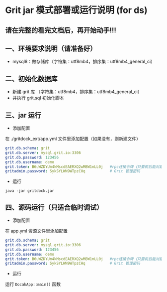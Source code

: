 # Grit jar 模式部署或运行说明  (for ds)

## 请在完整的看完文档后，再开始动手!!!

## 一、环境要求说明（请准备好）

* mysql8：做存储库（字符集：utf8mb4，排序集：utf8mb4_general_ci）


## 二、初始化数据库

* 新建 grit 库 （字符集：utf8mb4，排序集：utf8mb4_general_ci）
* 并执行 grit.sql 初始化脚本

## 三、jar 运行

* 添加配置

在 ./gritdock_ext/app.yml 文件里添加配置（如果没有，则新建文件）

```yaml
grit.db.schema: grit
grit.db.server: mysql.grit.io:3306
grit.db.password: 123456
grit.db.username: demo
grit.token: B6uWZDYUm4kMscdEAERXQ2wMBW1nLL0j   #rpc连接令牌（只要前后能对起来，随便输）
gritadmin.password: SykSYLWN9WTpzCHq           # Grit 管理密码
```

* 运行 

```
java -jar gritdock.jar
```


## 四、源码运行（只适合临时调试）

* 添加配置

在 app.yml 资源文件里添加配置

```yaml
grit.db.schema: grit
grit.db.server: mysql.grit.io:3306
grit.db.password: 123456
grit.db.username: demo
grit.token: B6uWZDYUm4kMscdEAERXQ2wMBW1nLL0j   #rpc连接令牌（只要前后能对起来，随便输）
gritadmin.password: SykSYLWN9WTpzCHq           # Grit 管理密码
```

* 运行

运行 `DocakApp::main()` 函数


